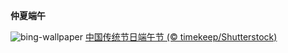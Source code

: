 
**仲夏端午**

![bing-wallpaper](https://www.bing.com/th?id=OHR.DragonBoatFestival2023_ZH-CN5255671687_1920x1080.jpg)
[中国传统节日端午节 (© timekeep/Shutterstock)](https://www.bing.com/search?q=%E7%AB%AF%E5%8D%88%E8%8A%82&amp;form=hpcapt&amp;mkt=zh-cn)
  